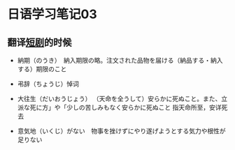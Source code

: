 # 日语学习笔记03

## 翻译[短剧](https://www.bilibili.com/video/BV1Ly4y1v7MG/)的时候

+ 納期（のうき）　納入期限の略。注文された品物を届ける（納品する・納入する）期限のこと
+ 弔辞（ちょうじ）悼词
+ 大往生（だいおうじょう） （天命を全うして）安らかに死ぬこと。また、立派な死に方」や「少しの苦しみもなく安らかに死ぬこと 指天命所至，安详死去

+ 意気地（いくじ）がない　物事を挫けずにやり遂げようとする気力や根性が足りない